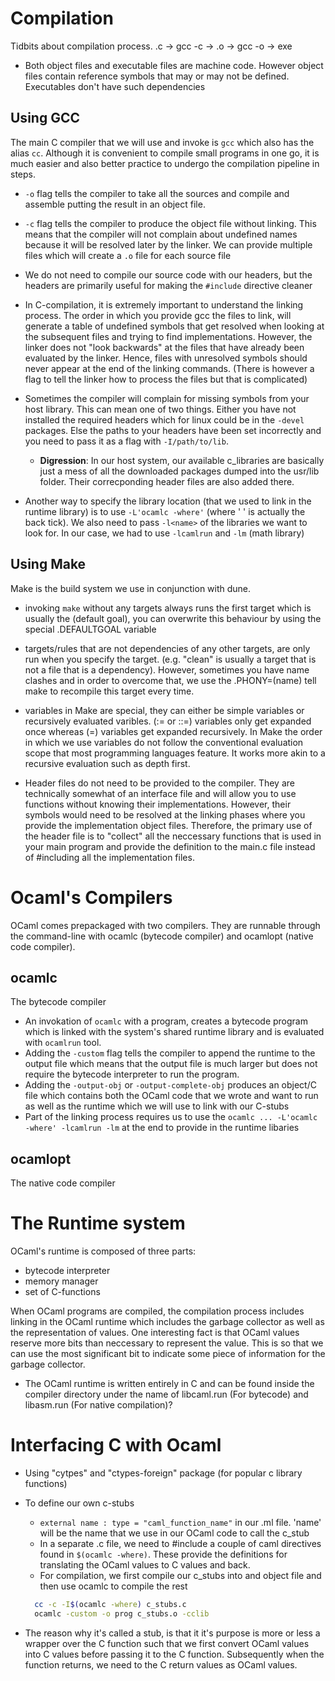 # Compilation
Tidbits about compilation process. .c -> gcc -c -> .o -> gcc -o -> exe
- Both object files and executable files are machine code. However object files contain reference symbols that may or may not be defined. Executables don't have such dependencies

## Using GCC
The main C compiler that we will use and invoke is `gcc` which also has the alias `cc`. Although it is convenient to compile small programs in one go, it is much easier and also better practice to undergo the compilation pipeline in steps.
- `-o` flag tells the compiler to take all the sources and compile and assemble putting the result in an object file.
- `-c` flag tells the compiler to produce the object file without linking. This means that the compiler will not complain about undefined names because it will be resolved later by the linker. We can provide multiple files which will create a `.o` file for each source file
- We do not need to compile our source code with our headers, but the headers are primarily useful for making the `#include` directive cleaner
- In C-compilation, it is extremely important to understand the linking process. The order in which you provide gcc the files to link, will generate a table of undefined symbols that get resolved when looking at the subsequent files and trying to find implementations. However, the linker does not "look backwards" at the files that have already been evaluated by the linker. Hence, files with unresolved symbols should never appear at the end of the linking commands. (There is however a flag to tell the linker how to process the files but that is complicated)
- Sometimes the compiler will complain for missing symbols from your host library. This can mean one of two things. Either you have not installed the required headers which for linux could be in the `-devel` packages. Else the paths to your headers have been set incorrectly and you need to pass it as a flag with `-I/path/to/lib`.
  - **Digression**: In our host system, our available c_libraries are basically just a mess of all the downloaded packages dumped into the usr/lib folder. Their correcponding header files are also added there.

- Another way to specify the library location (that we used to link in the runtime library) is to use `-L'ocamlc -where'` (where ' ' is actually the back tick). We also need to pass `-l<name>` of the libraries we want to look for. In our case, we had to use `-lcamlrun` and `-lm` (math library)

## Using Make
Make is the build system we use in conjunction with dune.
- invoking `make` without any targets always runs the first target which is usually the (default goal), you can overwrite this behaviour by using the special .DEFAULTGOAL variable

- targets/rules that are not dependencies of any other targets, are only run when you specify the target. (e.g. "clean" is usually a target that is not a file that is a dependency).
However, sometimes you have name clashes and in order to overcome that, we use the .PHONY=(name) tell make to recompile this target every time.

- variables in Make are special, they can either be simple variables or recursively evaluated varibles. (:= or ::=) variables only get expanded once whereas (=) variables get expanded recursively. In Make the order in which we use variables do not follow the conventional evaluation scope that most programming languages feature. It works more akin to a recursive evaluation such as depth first.

- Header files do not need to be provided to the compiler. They are technically somewhat of an interface file and will allow you to use functions without knowing their implementations. However, their symbols would need to be resolved at the linking phases where you provide the implementation object files. Therefore, the primary use of the header file is to "collect" all the neccessary functions that is used in your main program and provide the definition to the main.c file instead of #including all the implementation files.

# Ocaml's Compilers
OCaml comes prepackaged with two compilers. They are runnable through the command-line with ocamlc (bytecode compiler) and ocamlopt (native code compiler).

## ocamlc
The bytecode compiler
 - An invokation of `ocamlc` with a program, creates a bytecode program which is linked with the system's shared runtime library and is evaluated with `ocamlrun` tool.
 - Adding the `-custom` flag tells the compiler to append the runtime to the output file which means that the output file is much larger but does not require the bytecode interpreter to run the program.
 - Adding the `-output-obj` or `-output-complete-obj` produces an object/C file which contains both the OCaml code that we wrote and want to run as well as the runtime which we will use to link with our C-stubs
 - Part of the linking process requires us to use the `ocamlc ... -L'ocamlc -where' -lcamlrun -lm` at the end to provide in the runtime libaries

## ocamlopt
The native code compiler

# The Runtime system
OCaml's runtime is composed of three parts:
- bytecode interpreter
- memory manager
- set of C-functions

When OCaml programs are compiled, the compilation process includes linking in the OCaml runtime which includes the garbage collector as well as the representation of values. One interesting fact is that OCaml values reserve more bits than neccessary to represent the value. This is so that we can use the most significant bit to indicate some piece of information for the garbage collector.

- The OCaml runtime is written entirely in C and can be found inside the compiler directory under the name of libcaml.run (For bytecode) and libasm.run (For native compilation)?


# Interfacing C with Ocaml
- Using "cytpes" and "ctypes-foreign" package (for popular c library functions)
- To define our own c-stubs
  - `external name : type = "caml_function_name"` in our .ml file. 'name' will be the name that we use in our OCaml code to call the c_stub
  - In a separate .c file, we need to #include a couple of caml directives found in `$(ocamlc -where)`. These provide the definitions for translating the OCaml values to C values and back.
  - For compilation, we first compile our c_stubs into and object file and then use ocamlc to compile the rest
  ```sh
    cc -c -I$(ocamlc -where) c_stubs.c
    ocamlc -custom -o prog c_stubs.o -cclib
  ```

- The reason why it's called a stub, is that it it's purpose is more or less a wrapper over the C function such that we first convert OCaml values into C values before passing it to the C function. Subsequently when the function returns, we need to the C return values as OCaml values.